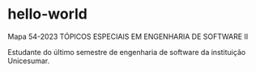 # hello-world
Mapa 54-2023 TÓPICOS ESPECIAIS EM ENGENHARIA DE SOFTWARE II

Estudante do último semestre de engenharia de software da instituição Unicesumar.
